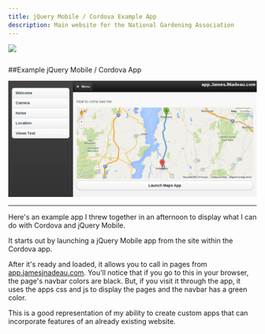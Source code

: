 ```yaml
---
title: jQuery Mobile / Cordova Example App
description: Main website for the National Gardening Association
---
```


<div>
	<a class="pull-right" href="https://play.google.com/store/apps/details?id=com.jamesjnadeau.app" target="_blank" >
		<img src="https://developer.android.com/images/brand/en_app_rgb_wo_60.png" style="margin-bottom: 10px;"/>
	</a>
</div>

##Example jQuery Mobile / Cordova App

<div>
	<img class="right content-secondary" src="/files/app.jamesjnadeau.com.png" />
</div>

***

Here's an example app I threw together in an afternoon to display what I can do with 
Cordova and jQuery Mobile. 

It starts out by launching a jQuery Mobile app from the site within the Cordova app.

After it's ready and loaded, it allows you to call in pages from <a href="http://app.jamesjnadeau.com">app.jamesjnadeau.com</a>. 
You'll notice that if you go to this in your browser, the page's navbar colors are black. But, if you visit it through
the app, it uses the apps css and js to display the pages and the navbar has a green color. 

This is a good representation of my ability to create custom apps that can incorporate features
of an already existing website.

